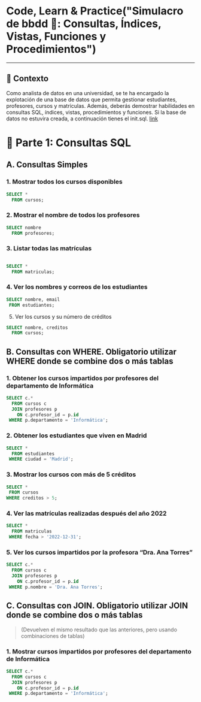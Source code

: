 # Code, Learn & Practice("Simulacro de bbdd 🧪: Consultas, Índices, Vistas, Funciones y Procedimientos")

---

## 🧾 Contexto
Como analista de datos en una universidad, se te ha encargado la explotación de una base de datos que permita gestionar estudiantes, profesores, cursos y matrículas. Además, deberás demostrar habilidades en consultas SQL, índices, vistas, procedimientos y funciones. Si la base de datos no estuvira creada, a continuación tienes el init.sql. [link](https://github.com/jpexposito/code-learn-practice/blob/main/primero/bae/unidad-7/simulacros/simulacro2/docker-init/init.sql)

# 🔎 Parte 1: Consultas SQL

## A. Consultas Simples


### 1. Mostrar todos los cursos disponibles

```sql
SELECT * 
  FROM cursos;
```

### 2. Mostrar el nombre de todos los profesores

```sql
SELECT nombre
  FROM profesores;
```
### 3. Listar todas las matrículas
```sql

SELECT *
  FROM matriculas;
```
### 4. Ver los nombres y correos de los estudiantes
 ```sql
SELECT nombre, email
  FROM estudiantes;
```
5. Ver los cursos y su número de créditos
```sql
SELECT nombre, creditos
  FROM cursos;
```

## B. Consultas con WHERE. Obligatorio utilizar WHERE donde se combine dos o más tablas

### 1. Obtener los cursos impartidos por profesores del departamento de Informática

```sql
SELECT c.*
  FROM cursos c
  JOIN profesores p
    ON c.profesor_id = p.id
 WHERE p.departamento = 'Informática';
```

### 2. Obtener los estudiantes que viven en Madrid
```sql
SELECT *
  FROM estudiantes
 WHERE ciudad = 'Madrid';
```
### 3. Mostrar los cursos con más de 5 créditos
 ```sql
SELECT *
  FROM cursos
 WHERE creditos > 5;
```

### 4. Ver las matrículas realizadas después del año 2022

```sql
SELECT *
  FROM matriculas
 WHERE fecha > '2022-12-31';
```

### 5. Ver los cursos impartidos por la profesora “Dra. Ana Torres”

```sql
SELECT c.*
  FROM cursos c
  JOIN profesores p
    ON c.profesor_id = p.id
 WHERE p.nombre = 'Dra. Ana Torres';
```
## C. Consultas con JOIN. Obligatorio utilizar JOIN donde se combine dos o más tablas
> (Devuelven el mismo resultado que las anteriores, pero usando combinaciones de tablas)

### 1. Mostrar cursos impartidos por profesores del departamento de Informática

```sql
SELECT c.*
  FROM cursos c
  JOIN profesores p
    ON c.profesor_id = p.id
 WHERE p.departamento = 'Informática';


